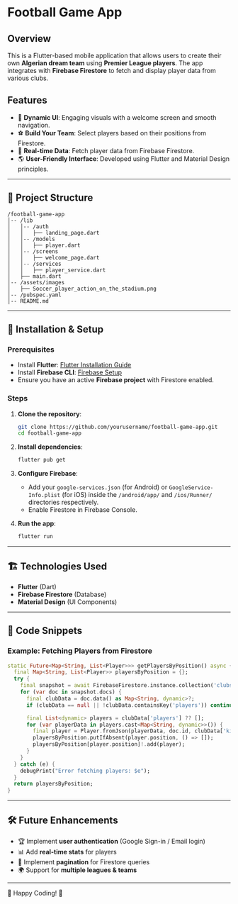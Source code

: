 # Football Game App

## Overview
This is a Flutter-based mobile application that allows users to create their own **Algerian dream team** using **Premier League players**. The app integrates with **Firebase Firestore** to fetch and display player data from various clubs.

## Features
- 📸 **Dynamic UI**: Engaging visuals with a welcome screen and smooth navigation.
- ⚽ **Build Your Team**: Select players based on their positions from Firestore.
- 📡 **Real-time Data**: Fetch player data from Firebase Firestore.
- 🌎 **User-Friendly Interface**: Developed using Flutter and Material Design principles.

---

## 📂 Project Structure
```
/football-game-app
│-- /lib
│   │-- /auth
│   │   ├── landing_page.dart
│   │-- /models
│   │   ├── player.dart
│   │-- /screens
│   │   ├── welcome_page.dart
│   │-- /services
│   │   ├── player_service.dart
│   ├── main.dart
│-- /assets/images
│   ├── Soccer_player_action_on_the_stadium.png
│-- /pubspec.yaml
│-- README.md
```

---

## 🔧 Installation & Setup

### Prerequisites
- Install **Flutter**: [Flutter Installation Guide](https://flutter.dev/docs/get-started/install)
- Install **Firebase CLI**: [Firebase Setup](https://firebase.google.com/docs/cli)
- Ensure you have an active **Firebase project** with Firestore enabled.

### Steps
1. **Clone the repository**:
   ```sh
   git clone https://github.com/yourusername/football-game-app.git
   cd football-game-app
   ```

2. **Install dependencies**:
   ```sh
   flutter pub get
   ```

3. **Configure Firebase**:
   - Add your `google-services.json` (for Android) or `GoogleService-Info.plist` (for iOS) inside the `/android/app/` and `/ios/Runner/` directories respectively.
   - Enable Firestore in Firebase Console.

4. **Run the app**:
   ```sh
   flutter run
   ```

---

## 🏗️ Technologies Used
- **Flutter** (Dart)
- **Firebase Firestore** (Database)
- **Material Design** (UI Components)

---

## 📜 Code Snippets
### Example: Fetching Players from Firestore
```dart
static Future<Map<String, List<Player>>> getPlayersByPosition() async {
  final Map<String, List<Player>> playersByPosition = {};
  try {
    final snapshot = await FirebaseFirestore.instance.collection('clubs').get();
    for (var doc in snapshot.docs) {
      final clubData = doc.data() as Map<String, dynamic>?;
      if (clubData == null || !clubData.containsKey('players')) continue;

      final List<dynamic> players = clubData['players'] ?? [];
      for (var playerData in players.cast<Map<String, dynamic>>()) {
        final player = Player.fromJson(playerData, doc.id, clubData['kit_image_url']);
        playersByPosition.putIfAbsent(player.position, () => []);
        playersByPosition[player.position]!.add(player);
      }
    }
  } catch (e) {
    debugPrint("Error fetching players: $e");
  }
  return playersByPosition;
}
```

---

## 🛠️ Future Enhancements
- 🏆 Implement **user authentication** (Google Sign-in / Email login)
- 📊 Add **real-time stats** for players
- 🔄 Implement **pagination** for Firestore queries
- 🌍 Support for **multiple leagues & teams**

---


🚀 Happy Coding! 🎉

